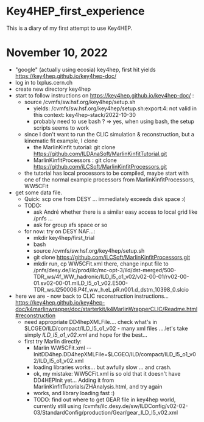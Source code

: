 # Key4HEP_first_experience

This is a diary of my first attempt to use Key4HEP.

# November 10, 2022
  - "google" (actually using ecosia) key4hep, first hit yields https://key4hep.github.io/key4hep-doc/
  - log in to lxplus.cern.ch
  - create new directory key4hep
  - start to follow instructions on https://key4hep.github.io/key4hep-doc/ :
     - source /cvmfs/sw.hsf.org/key4hep/setup.sh 
         - yields: /cvmfs/sw.hsf.org/key4hep/setup.sh:export:4: not valid in this context: key4hep-stack/2022-10-30
         - probably need to use bash ? => yes, when using bash, the setup scripts seems to work
     - since I don't want to run the CLIC simulation & reconstruction, but a kinematic fit example, I clone 
       - the MarlinKinfit tutorial:  git clone https://github.com/ILDAnaSoft/MarlinKinfitTutorial.git
       - MarlinKinfitProcessors : git clone https://github.com/iLCSoft/MarlinKinfitProcessors.git
     - the tutorial has local processors to be compiled, maybe start with one of the normal example processors from MarlinKinfitProcessors, WW5CFit
  - get some data file. 
     - Quick: scp one from DESY ... immediately exceeds disk space :(
     - TODO: 
       - ask André whether there is a similar easy access to local grid like /pnfs ...
       - ask for group afs space or so
     - for now: try on DESY NAF...:
       - mkdir key4hep/first_trial
       - bash
       - source /cvmfs/sw.hsf.org/key4hep/setup.sh 
       - git clone https://github.com/iLCSoft/MarlinKinfitProcessors.git
       - mkdir run, cp WW5CFit.xml there, change input file to   /pnfs/desy.de/ilc/prod/ilc/mc-opt-3/ild/dst-merged/500-TDR_ws/4f_WW_hadronic/ILD_l5_o1_v02/v02-00-01/rv02-00-01.sv02-00-01.mILD_l5_o1_v02.E500-TDR_ws.I250006.P4f_ww_h.eL.pR.n001.d_dstm_10398_0.slcio
  - here we are - now back to CLIC reconstruction instructions... https://key4hep.github.io/key4hep-doc/k4marlinwrapper/doc/starterkit/k4MarlinWrapperCLIC/Readme.html#reconstruction
     - need appropriate DD4hepXMLFile.... check what's in $LCGEO/ILD/compact/ILD_l5_o1_v02 - many xml files ....let's take simply *ILD_l5_o1_v02.xml* and hope for the best...
     - first try Marlin directly:
        - Marlin WW5CFit.xml --InitDD4hep.DD4hepXMLFile=$LCGEO/ILD/compact/ILD_l5_o1_v02/ILD_l5_o1_v02.xml
        - loading libraries works... but awfully slow ... and crash.
        -  ok, my mistake: WW5CFit.xml is so old that it doesn't have DD4HEPInit yet... Adding it from MarlinKinfitTutorials/ZHAnalysis.html, and try again
        -  works, and library loading fast :) 
        -  TODO: find out where to get GEAR file in key4hep world, currently still using 
          /cvmfs/ilc.desy.de/sw/ILDConfig/v02-02-03/StandardConfig/production/Gear/gear_ILD_l5_v02.xml



